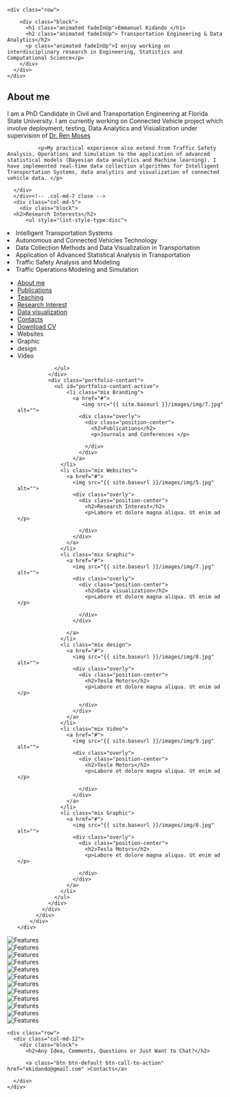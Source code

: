 

<head>
<link rel="stylesheet" href="newstyle.css">
<link rel="stylesheet" href="animate.css"> 
 <link rel="stylesheet" href="responsive.css">
 <link rel="stylesheet" href="bootstrap.min.css">
<link href="http://maxcdn.bootstrapcdn.com/font-awesome/4.2.0/css/font-awesome.min.css" rel="stylesheet">

<title>Kidando</title>


<section id="slider">
  <div class="container">

    <div class="row">
      
        <div class="block">
          <h1 class="animated fadeInUp">Emmanuel Kidando </h1>
          <h2 class="animated fadeInUp"> Transportation Engineering & Data Analytics</h2>
          <p class="animated fadeInUp">I enjoy working on interdisciplinary research in Engineering, Statistics and Computational Science</p>
        </div>
      </div>
    </div>
  
</section>

<!-- Wrapper Start -->
<section id="intro">
  <div class="container">
    <div class="row">
      <div class="col-md-7 col-lg-offset-13">
        <div class="block">
          
  <h2>About me</h2>
             <p>
            I am a PhD Candidate in Civil and Transportation Engineering at Florida State University. I am currently working on Connected Vehicle project which involve deployment, testing, Data Analytics and Visualization under supervision of <a href="http://www.eng.fsu.edu/~moses/">Dr. Ren Moses</a>
          </p>

              <p>My practical experience also extend from Traffic Safety Analysis, Operations and Simulation to the application of advanced statistical models (Bayesian data analytics and Machine learning). I have implemented real-time data collection algorithms for Intelligent Transportation Systems, data analytics and visualization of connected vehicle data. </p>
        
      </div>
      </div><!-- .col-md-7 close -->
      <div class="col-md-5">
        <div class="block">
      <h2>Research Interests</h2>
          <ul style="list-style-type:disc">


<li> Intelligent Transportation Systems</li>
<li> Autonomous and Connected Vehicles Technology</li>            
<li> Data Collection Methods and Data Visualization in Transportation</li>
<li> Application of Advanced Statistical Analysis in Transportation</li>
<li> Traffic Safety Analysis and Modeling</li>  
<li> Traffic Operations Modeling and Simulation</li>
 </ul>
        </div>
      </div><!-- .col-md-5 close -->
    </div>
  </div>

  </section>
  
 <!-- Portfolio Start -->
<section id="portfolio-work">
    <div class="container">
        <div class="row">
          <div class="col-md-12">
            <div class="block">
              <div class="portfolio-menu">
                <ul>
                    <li><a href="index.html">About me</a></li>
                    <li><a href="File/publication.html">Publications</li>
                    <li><a href="html/teaching.html">Teaching</li>
					<li><a href="html/experiments.html">Research Interest</li>
					<li><a href="html/datavisualization.html">Data visualization</li>
					<li><a href="html/webresources.html">Contacts</li>
					<li><a href="File/MyCV.html" target="_blank">Download CV</a></li>
			<li class="filter" data-filter=".Websites">Websites</li>
                    <li class="filter" data-filter=".Graphic">Graphic</li>
                    <li class="filter" data-filter=".design">design</li>
                    <li class="filter" data-filter=".Video">Video</li>
			
                </ul>
              </div>
              <div class="portfolio-contant">
                <ul id="portfolio-contant-active">
                    <li class="mix Branding">
                      <a href="#">
                         <img src="{{ site.baseurl }}/images/img/7.jpg" alt="">
                        <div class="overly">
                          <div class="position-center">
                            <h2>Publications</h2>
                            <p>Journals and Conferences </p>

                          </div>
                        </div>
                      </a>
                  </li>
                  <li class="mix Websites">
                    <a href="#">
                      <img src="{{ site.baseurl }}/images/img/5.jpg" alt="">
                      <div class="overly">
                        <div class="position-center">
                          <h2>Research Interest</h2>
                          <p>Labore et dolore magna aliqua. Ut enim ad </p>

                        </div>
                      </div>
                    </a>
                  </li>
                  <li class="mix Graphic">
                    <a href="#">
                      <img src="{{ site.baseurl }}/images/img/7.jpg" alt="">
                      <div class="overly">
                        <div class="position-center">
                          <h2>Data visualization</h2>
                          <p>Labore et dolore magna aliqua. Ut enim ad </p>

                        </div>
                      </div>

                    </a>
                  </li>
                  <li class="mix design">
                    <a href="#">
                      <img src="{{ site.baseurl }}/images/img/8.jpg" alt="">
                      <div class="overly">
                        <div class="position-center">
                          <h2>Tesla Motors</h2>
                          <p>Labore et dolore magna aliqua. Ut enim ad </p>

                        </div>
                      </div>
                    </a>
                  </li>
                  <li class="mix Video">
                    <a href="#">
                      <img src="{{ site.baseurl }}/images/img/9.jpg" alt="">
                      <div class="overly">
                        <div class="position-center">
                          <h2>Tesla Motors</h2>
                          <p>Labore et dolore magna aliqua. Ut enim ad </p>

                        </div>
                      </div>
                    </a>
                  </li>
                  <li class="mix Graphic">
                    <a href="#">
                      <img src="{{ site.baseurl }}/images/img/8.jpg" alt="">
                      <div class="overly">
                        <div class="position-center">
                          <h2>Tesla Motors</h2>
                          <p>Labore et dolore magna aliqua. Ut enim ad </p>

                        </div>
                      </div>
                    </a>
                  </li>
                </ul>
              </div>
            </div>
          </div>
        </div>
    </div>
</section> 
  
	
 <!-- Clients Logo Section Start -->
<section id="clients-logo-section">
  <div class="container">
    <div class="row">
      <div class="col-md-12">
        <div class="block">
          <div id="clients-logo" class="owl-carousel">
            <div class="clients-logo-img">
              <img src="{{ site.baseurl }}/images/img/9.jpg" alt="Features">
            </div>
            <div class="clients-logo-img">
              <img src="{{ site.baseurl }}/images/img/9.jpg" alt="Features">
            </div>
            <div class="clients-logo-img">
              <img src="{{ site.baseurl }}/images/img/9.jpg" alt="Features">
            </div>
            <div class="clients-logo-img">
              <img src="{{ site.baseurl }}/images/img/9.jpg" alt="Features">
            </div>
            <div class="clients-logo-img">
              <img src="{{ site.baseurl }}/images/img/9.jpg" alt="Features">
            </div>
            <div class="clients-logo-img">
              <img src="{{ site.baseurl }}/images/img/9.jpg" alt="Features">
            </div>
            <div class="clients-logo-img">
              <img src="{{ site.baseurl }}/images/img/9.jpg" alt="Features">
            </div>
            <div class="clients-logo-img">
              <img src="{{ site.baseurl }}/images/img/9.jpg" alt="Features">
            </div>
            <div class="clients-logo-img">
              <img src="{{ site.baseurl }}/images/img/9.jpg" alt="Features">
            </div>
            <div class="clients-logo-img">
              <img src="{{ site.baseurl }}/images/img/9.jpg" alt="Features">
            </div>
            <div class="clients-logo-img">
              <img src="{{ site.baseurl }}/images/img/9.jpg" alt="Features">
            </div>
            <div class="clients-logo-img">
              <img src="{{ site.baseurl }}/images/img/9.jpg" alt="Features">
            </div>
          </div>
        </div>
      </div>
    </div>
  </div>
</section> 
  
  <!-- Call to action Start -->
<section id="call-to-action">
  
    <div class="row">
      <div class="col-md-12">
        <div class="block">
          <h2>Any Idea, Comments, Questions or Just Want to Chat?</h2>
          
          <a class="btn btn-default btn-call-to-action" href="ekidando@gmail.com" >Contacts</a>
        
      </div>
    </div>
  </div>
</section>

